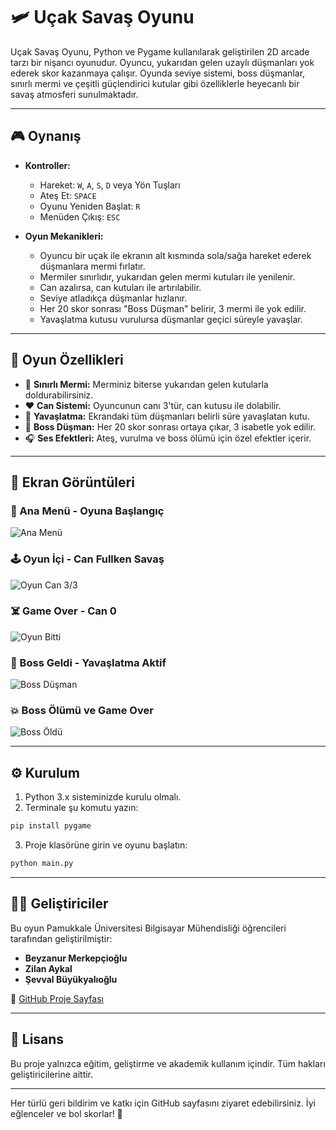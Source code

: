 
# 🛩️ Uçak Savaş Oyunu

Uçak Savaş Oyunu, Python ve Pygame kullanılarak geliştirilen 2D arcade tarzı bir nişancı oyunudur. Oyuncu, yukarıdan gelen uzaylı düşmanları yok ederek skor kazanmaya çalışır. Oyunda seviye sistemi, boss düşmanlar, sınırlı mermi ve çeşitli güçlendirici kutular gibi özelliklerle heyecanlı bir savaş atmosferi sunulmaktadır.

---

## 🎮 Oynanış

- **Kontroller:**
  - Hareket: `W`, `A`, `S`, `D` veya Yön Tuşları
  - Ateş Et: `SPACE`
  - Oyunu Yeniden Başlat: `R`
  - Menüden Çıkış: `ESC`

- **Oyun Mekanikleri:**
  - Oyuncu bir uçak ile ekranın alt kısmında sola/sağa hareket ederek düşmanlara mermi fırlatır.
  - Mermiler sınırlıdır, yukarıdan gelen mermi kutuları ile yenilenir.
  - Can azalırsa, can kutuları ile artırılabilir.
  - Seviye atladıkça düşmanlar hızlanır.
  - Her 20 skor sonrası "Boss Düşman" belirir, 3 mermi ile yok edilir.
  - Yavaşlatma kutusu vurulursa düşmanlar geçici süreyle yavaşlar.

---

## 🧩 Oyun Özellikleri

- 🔫 **Sınırlı Mermi:** Merminiz biterse yukarıdan gelen kutularla doldurabilirsiniz.
- ❤️ **Can Sistemi:** Oyuncunun canı 3'tür, can kutusu ile dolabilir.
- 🧊 **Yavaşlatma:** Ekrandaki tüm düşmanları belirli süre yavaşlatan kutu.
- 👾 **Boss Düşman:** Her 20 skor sonrası ortaya çıkar, 3 isabetle yok edilir.
- 🎧 **Ses Efektleri:** Ateş, vurulma ve boss ölümü için özel efektler içerir.

---

## 📸 Ekran Görüntüleri

### 🎯 Ana Menü - Oyuna Başlangıç
![Ana Menü](IMG/Ekran%20Resmi%202025-04-23%2015.41.55.png)

### 🕹️ Oyun İçi - Can Fullken Savaş
![Oyun Can 3/3](IMG/Ekran%20Resmi%202025-04-23%2015.42.30.png)

### ☠️ Game Over - Can 0
![Oyun Bitti](IMG/Ekran%20Resmi%202025-04-23%2015.42.20.png)

### 🚨 Boss Geldi - Yavaşlatma Aktif
![Boss Düşman](IMG/Ekran%20Resmi%202025-04-23%2015.53.21.jpg)

### 💥 Boss Ölümü ve Game Over
![Boss Öldü](IMG/Ekran%20Resmi%202025-04-23%2015.53.25.jpg)

---

## ⚙️ Kurulum

1. Python 3.x sisteminizde kurulu olmalı.
2. Terminale şu komutu yazın:
```bash
pip install pygame
```
3. Proje klasörüne girin ve oyunu başlatın:
```bash
python main.py
```

---

## 👨‍💻 Geliştiriciler

Bu oyun Pamukkale Üniversitesi Bilgisayar Mühendisliği öğrencileri tarafından geliştirilmiştir:

- **Beyzanur Merkepçioğlu**
- **Zilan Aykal**
- **Şevval Büyükyalıoğlu**

🔗 [GitHub Proje Sayfası](https://github.com/zilanaykal14/oyunProje)

---

## 📄 Lisans

Bu proje yalnızca eğitim, geliştirme ve akademik kullanım içindir. Tüm hakları geliştiricilerine aittir.

---

Her türlü geri bildirim ve katkı için GitHub sayfasını ziyaret edebilirsiniz. İyi eğlenceler ve bol skorlar! 🎯
